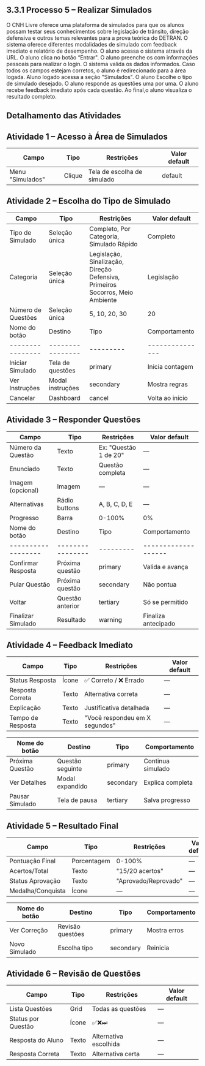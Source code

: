 ## 3.3.1 Processo 5 – Realizar Simulados 

O CNH Livre oferece uma plataforma de simulados para que os alunos possam testar seus conhecimentos sobre legislação de trânsito, direção defensiva e outros temas relevantes para a prova teórica do DETRAN. O sistema oferece diferentes modalidades de simulado com feedback imediato e relatório de desempenho. 
O aluno acessa o sistema através da URL. O aluno clica no botão “Entrar". O aluno preenche os com informações pessoais para realizar o login. O sistema valida os dados informados. Caso todos os campos estejam corretos, o aluno é redirecionado para a área logada. Aluno logado acessa a seção "Simulados". O aluno Escolhe o tipo de simulado desejado. O aluno responde as questões uma por uma. O aluno recebe feedback imediato após cada questão. Ao final,o aluno visualiza o resultado completo. 



## Detalhamento das Atividades
## Atividade 1 – Acesso à Área de Simulados

| Campo            | Tipo   | Restrições                  | Valor default |
| ---------------- | ------ | --------------------------- | ------------- |
| Menu "Simulados" | Clique | Tela de escolha de simulado | default       |

## Atividade 2 – Escolha do Tipo de Simulado

| Campo              | Tipo          | Restrições                                                                    | Valor default |
| ------------------ | ------------- | ----------------------------------------------------------------------------- | ------------- |
| Tipo de Simulado   | Seleção única | Completo, Por Categoria, Simulado Rápido                                      | Completo      |
| Categoria          | Seleção única | Legislação, Sinalização, Direção Defensiva, Primeiros Socorros, Meio Ambiente | Legislação    |
| Número de Questões | Seleção única | 5, 10, 20, 30                                                                 | 20            |
| Nome do botão    | Destino          | Tipo      | Comportamento   |
| ---------------- | ---------------- | --------- | --------------- |
| Iniciar Simulado | Tela de questões | primary   | Inicia contagem |
| Ver Instruções   | Modal instruções | secondary | Mostra regras   |
| Cancelar         | Dashboard        | cancel    | Volta ao início |

## Atividade 3 – Responder Questões 

| Campo             | Tipo          | Restrições            | Valor default |
| ----------------- | ------------- | --------------------- | ------------- |
| Número da Questão | Texto         | Ex: "Questão 1 de 20" | —             |
| Enunciado         | Texto         | Questão completa      | —             |
| Imagem (opcional) | Imagem        | —                     | —             |
| Alternativas      | Rádio buttons | A, B, C, D, E         | —             |
| Progresso         | Barra         | 0-100%                | 0%            |
| Nome do botão      | Destino          | Tipo      | Comportamento       |
| ------------------ | ---------------- | --------- | ------------------- |
| Confirmar Resposta | Próxima questão  | primary   | Valida e avança     |
| Pular Questão      | Próxima questão  | secondary | Não pontua          |
| Voltar             | Questão anterior | tertiary  | Só se permitido     |
| Finalizar Simulado | Resultado        | warning   | Finaliza antecipado |

## Atividade 4 – Feedback Imediato
| Campo             | Tipo  | Restrições                     | Valor default |
| ----------------- | ----- | ------------------------------ | ------------- |
| Status Resposta   | Ícone | ✅ Correto / ❌ Errado        | —             |
| Resposta Correta  | Texto | Alternativa correta            | —             |
| Explicação        | Texto | Justificativa detalhada        | —             |
| Tempo de Resposta | Texto | "Você respondeu em X segundos" | —             |

| Nome do botão   | Destino          | Tipo      | Comportamento     |
| --------------- | ---------------- | --------- | ----------------- |
| Próxima Questão | Questão seguinte | primary   | Continua simulado |
| Ver Detalhes    | Modal expandido  | secondary | Explica completa  |
| Pausar Simulado | Tela de pausa    | tertiary  | Salva progresso   |

## Atividade 5 – Resultado Final

| Campo             | Tipo        | Restrições           | Valor default |
| ----------------- | ----------- | -------------------- | ------------- |
| Pontuação Final   | Porcentagem | 0-100%               | —             |
| Acertos/Total     | Texto       | "15/20 acertos"      | —             |
| Status Aprovação  | Texto       | "Aprovado/Reprovado" | —             |
| Medalha/Conquista | Ícone       | —                    | —             |

| Nome do botão | Destino          | Tipo      | Comportamento |
| ------------- | ---------------- | --------- | ------------- |
| Ver Correção  | Revisão questões | primary   | Mostra erros  |
| Novo Simulado | Escolha tipo     | secondary | Reinicia      |

## Atividade 6 – Revisão de Questões 

| Campo              | Tipo  | Restrições            | Valor default |
| ------------------ | ----- | --------------------- | ------------- |
| Lista Questões     | Grid  | Todas as questões     | —             |
| Status por Questão | Ícone | ✅❌⏭                | —             |
| Resposta do Aluno  | Texto | Alternativa escolhida | —             |
| Resposta Correta   | Texto | Alternativa certa     | —             |
